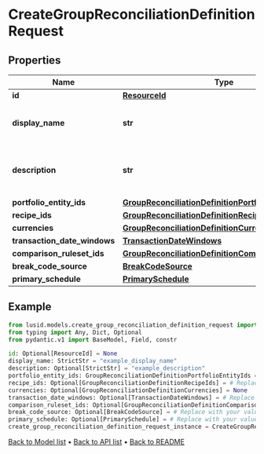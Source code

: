 # CreateGroupReconciliationDefinitionRequest

## Properties
Name | Type | Description | Notes
------------ | ------------- | ------------- | -------------
**id** | [**ResourceId**](ResourceId.md) |  | [optional] 
**display_name** | **str** | The name of the Group Reconciliation Definition | 
**description** | **str** | The description of the Group Reconciliation Definition | [optional] 
**portfolio_entity_ids** | [**GroupReconciliationDefinitionPortfolioEntityIds**](GroupReconciliationDefinitionPortfolioEntityIds.md) |  | 
**recipe_ids** | [**GroupReconciliationDefinitionRecipeIds**](GroupReconciliationDefinitionRecipeIds.md) |  | [optional] 
**currencies** | [**GroupReconciliationDefinitionCurrencies**](GroupReconciliationDefinitionCurrencies.md) |  | [optional] 
**transaction_date_windows** | [**TransactionDateWindows**](TransactionDateWindows.md) |  | [optional] 
**comparison_ruleset_ids** | [**GroupReconciliationDefinitionComparisonRulesetIds**](GroupReconciliationDefinitionComparisonRulesetIds.md) |  | [optional] 
**break_code_source** | [**BreakCodeSource**](BreakCodeSource.md) |  | [optional] 
**primary_schedule** | [**PrimarySchedule**](PrimarySchedule.md) |  | [optional] 
## Example

```python
from lusid.models.create_group_reconciliation_definition_request import CreateGroupReconciliationDefinitionRequest
from typing import Any, Dict, Optional
from pydantic.v1 import BaseModel, Field, constr

id: Optional[ResourceId] = None
display_name: StrictStr = "example_display_name"
description: Optional[StrictStr] = "example_description"
portfolio_entity_ids: GroupReconciliationDefinitionPortfolioEntityIds = # Replace with your value
recipe_ids: Optional[GroupReconciliationDefinitionRecipeIds] = # Replace with your value
currencies: Optional[GroupReconciliationDefinitionCurrencies] = None
transaction_date_windows: Optional[TransactionDateWindows] = # Replace with your value
comparison_ruleset_ids: Optional[GroupReconciliationDefinitionComparisonRulesetIds] = # Replace with your value
break_code_source: Optional[BreakCodeSource] = # Replace with your value
primary_schedule: Optional[PrimarySchedule] = # Replace with your value
create_group_reconciliation_definition_request_instance = CreateGroupReconciliationDefinitionRequest(id=id, display_name=display_name, description=description, portfolio_entity_ids=portfolio_entity_ids, recipe_ids=recipe_ids, currencies=currencies, transaction_date_windows=transaction_date_windows, comparison_ruleset_ids=comparison_ruleset_ids, break_code_source=break_code_source, primary_schedule=primary_schedule)

```

[Back to Model list](../README.md#documentation-for-models) &#8226; [Back to API list](../README.md#documentation-for-api-endpoints) &#8226; [Back to README](../README.md)

